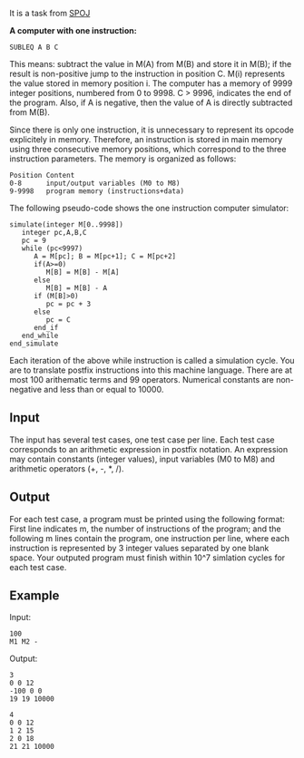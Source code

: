 It is a task from [SPOJ](https://www.spoj.com/problems/ONEINSTR/)  

**A computer with one instruction:**

```
SUBLEQ A B C  
```

This means: subtract the value in M(A) from M(B) and store it in M(B); if the result is non-positive jump to the instruction in position C. M(i) represents the value stored in memory position i. The computer has a memory of 9999 integer positions, numbered from 0 to 9998. C > 9996, indicates the end of the program. Also, if A is negative, then the value of A is directly subtracted from M(B).

Since there is only one instruction, it is unnecessary to represent its opcode explicitely in memory. Therefore, an instruction is stored in main memory using three consecutive memory positions, which correspond to the three instruction parameters. The memory is organized as follows:

```
Position Content
0-8      input/output variables (M0 to M8)
9-9998   program memory (instructions+data)
```

The following pseudo-code shows the one instruction computer simulator:

```
simulate(integer M[0..9998])
   integer pc,A,B,C
   pc = 9
   while (pc<9997)
      A = M[pc]; B = M[pc+1]; C = M[pc+2]
      if(A>=0) 
         M[B] = M[B] - M[A]
      else
         M[B] = M[B] - A
      if (M[B]>0)
         pc = pc + 3
      else
         pc = C
      end_if
   end_while
end_simulate
```

Each iteration of the above while instruction is called a simulation cycle. You are to translate postfix instructions into this machine language. There are at most 100 arithematic terms and 99 operators. Numerical constants are non-negative and less than or equal to 10000.

## Input

The input has several test cases, one test case per line. Each test case corresponds to an arithmetic expression in postfix notation. An expression may contain constants (integer values), input variables (M0 to M8) and arithmetic operators (+, -, *, /).

## Output

For each test case, a program must be printed using the following format: First line indicates m, the number of instructions of the program; and the following m lines contain the program, one instruction per line, where each instruction is represented by 3 integer values separated by one blank space. Your outputed program must finish within 10^7 simlation cycles for each test case.

## Example


Input:  

```
100
M1 M2 -
```

Output:  

```
3
0 0 12
-100 0 0
19 19 10000

4
0 0 12
1 2 15
2 0 18
21 21 10000
```
